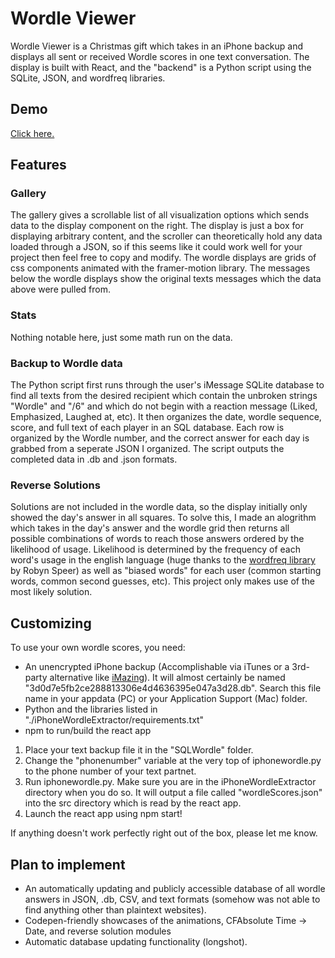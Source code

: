 # Wordle Viewer

Wordle Viewer is a Christmas gift which takes in an iPhone backup and displays all sent or received Wordle scores in one text conversation. The display is built with React, and the "backend" is a Python script using the SQLite, JSON, and wordfreq libraries. 

## Demo

[Click here.](http://cnqso.github.io/wordleviewer/)

## Features

### Gallery
The gallery gives a scrollable list of all visualization options which sends data to the display component on the right. The display is just a box for displaying arbitrary content, and the scroller can theoretically hold any data loaded through a JSON, so if this seems like it could work well for your project then feel free to copy and modify.
The wordle displays are grids of css components animated with the framer-motion library. The messages below the wordle displays show the original texts messages which the data above were pulled from.

### Stats
Nothing notable here, just some math run on the data.

### Backup to Wordle data
The Python script first runs through the user's iMessage SQLite database to find all texts from the desired recipient which contain the unbroken strings "Wordle" and "/6" and which do not begin with a reaction message (Liked, Emphasized, Laughed at, etc). It then organizes the date, wordle sequence, score, and full text of each player in an SQL database. Each row is organized by the Wordle number, and the correct answer for each day is grabbed from a seperate JSON I organized. The script outputs the completed data in .db and .json formats.

### Reverse Solutions
Solutions are not included in the wordle data, so the display initially only showed the day's answer in all squares. To solve this, I made an alogrithm which takes in the day's answer and the wordle grid then returns all possible combinations of words to reach those answers ordered by the likelihood of usage. Likelihood is determined by the frequency of each word's usage in the english language (huge thanks to the [wordfreq library](https://pypi.org/project/wordfreq/) by Robyn Speer) as well as "biased words" for each user (common starting words, common second guesses, etc). This project only makes use of the most likely solution. 

## Customizing

To use your own wordle scores, you need:
* An unencrypted iPhone backup (Accomplishable via iTunes or a 3rd-party alternative like [iMazing](https://imazing.com/)). It will almost certainly be named "3d0d7e5fb2ce288813306e4d4636395e047a3d28.db". Search this file name in your appdata (PC) or your Application Support (Mac) folder.
* Python and the libraries listed in "./iPhoneWordleExtractor/requirements.txt"
* npm to run/build the react app

1. Place your text backup file it in the "SQLWordle" folder.
2. Change the "phonenumber" variable at the very top of iphonewordle.py to the phone number of your text partnet.
3. Run iphonewordle.py. Make sure you are in the iPhoneWordleExtractor directory when you do so. It will output a file called "wordleScores.json" into the src directory which is read by the react app.
5. Launch the react app using npm start!

If anything doesn't work perfectly right out of the box, please let me know. 


## Plan to implement

* An automatically updating and publicly accessible database of all wordle answers in JSON, .db, CSV, and text formats (somehow was not able to find anything other than plaintext websites).
* Codepen-friendly showcases of the animations, CFAbsolute Time -> Date, and reverse solution modules
* Automatic database updating functionality (longshot).
